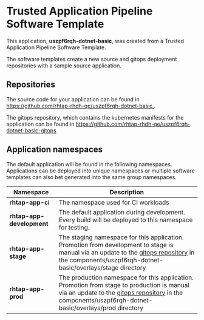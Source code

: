 # Trusted Application Pipeline Software Template

This application, **uszpf6rqh-dotnet-basic**, was created from a Trusted Application Pipeline Software Template.

The software templates create a new source and gitops deployment repositories with a sample source application. 

## Repositories

The source code for your application can be found in [https://github.com/rhtap-rhdh-qe/uszpf6rqh-dotnet-basic ](https://github.com/rhtap-rhdh-qe/uszpf6rqh-dotnet-basic ).
 
The gitops repository, which contains the kubernetes manifests for the application can be found in 
[https://github.com/rhtap-rhdh-qe/uszpf6rqh-dotnet-basic-gitops ](https://github.com/rhtap-rhdh-qe/uszpf6rqh-dotnet-basic-gitops ) 

## Application namespaces 

The default application will be found in the following namespaces. Applications can be deployed into unique namespaces or multiple software templates can also bet generated into the same group namespaces.  

|  Namespace   |  Description   |  
| -------- | -------- |
| **rhtap-app-ci** | The namespace used for CI workloads |
| **rhtap-app-development** | The default application during development. Every build will be deployed to this namespace for testing. |
| **rhtap-app-stage** | The staging namespace for this application. Promotion from development to stage is manual via an update to the [gitops repository](https://github.com/rhtap-rhdh-qe/uszpf6rqh-dotnet-basic-gitops ) in the components/uszpf6rqh-dotnet-basic/overlays/stage directory |
| **rhtap-app-prod** | The production namespace for this application. Promotion from stage to production is manual via an update to the [gitops repository](https://github.com/rhtap-rhdh-qe/uszpf6rqh-dotnet-basic-gitops ) in the components/uszpf6rqh-dotnet-basic/overlays/prod directory |